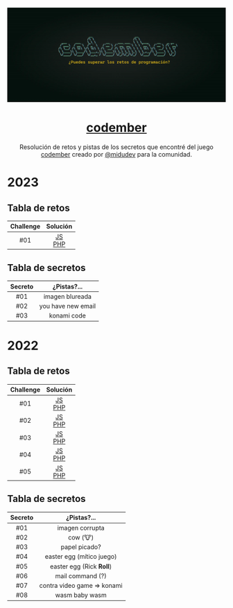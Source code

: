 <div align="center">

![Codember](./images/codember.webp)

# [codember](https://codember.dev)

Resolución de retos y pistas de los secretos que encontré del juego [codember](https://codember.dev/) creado por [@midudev](https://github.com/midudev/) para la comunidad.

</div>

# 2023

## Tabla de retos

| Challenge |                                   Solución                                   |
| :-------: | :--------------------------------------------------------------------------: |
|    #01    | [JS](2023/challenge01/js/index.js)<br/>[PHP](2023/challenge01/php/index.php) |

## Tabla de secretos

| Secreto |   ¿Pistas?...      |
| :-----: | :----------------: |
|   #01   | imagen blureada    |
|   #02   | you have new email |
|   #03   | konami code        |

# 2022

## Tabla de retos

| Challenge |                                   Solución                                   |
| :-------: | :--------------------------------------------------------------------------: |
|    #01    | [JS](2022/challenge01/js/index.js)<br/>[PHP](2022/challenge01/php/index.php) |
|    #02    | [JS](2022/challenge02/js/index.js)<br/>[PHP](2022/challenge02/php/index.php) |
|    #03    | [JS](2022/challenge03/js/index.js)<br/>[PHP](2022/challenge03/php/index.php) |
|    #04    | [JS](2022/challenge04/js/index.js)<br/>[PHP](2022/challenge04/php/index.php) |
|    #05    | [JS](2022/challenge05/js/index.js)<br/>[PHP](2022/challenge05/php/index.php) |

## Tabla de secretos

| Secreto |         ¿Pistas?...         |
| :-----: | :-------------------------: |
|   #01   |       imagen corrupta       |
|   #02   |          cow (🐮)           |
|   #03   |        papel picado?        |
|   #04   |  easter egg (mítico juego)  |
|   #05   | easter egg (Rick **Roll**)  |
|   #06   |      mail command (?)       |
|   #07   | contra video game => konami |
|   #08   |       wasm baby wasm        |
